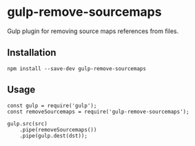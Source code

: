 # gulp-remove-sourcemaps
Gulp plugin for removing source maps references from files.

## Installation
`npm install --save-dev gulp-remove-sourcemaps`

## Usage
```
const gulp = require('gulp');
const removeSourcemaps = require('gulp-remove-sourcemaps');

gulp.src(src)
    .pipe(removeSourcemaps())
    .pipe(gulp.dest(dst));
```
